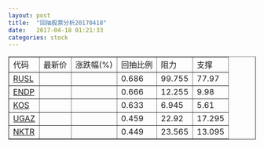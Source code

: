 ```yaml
---
layout: post
title:  "回抽股票分析20170418"
date:   2017-04-18 01:21:33
categories: stock
---
```

<script type="text/javascript">
var stockList = []
stockList.push('gb_rusl');
stockList.push('gb_endp');
stockList.push('gb_kos');
stockList.push('gb_ugaz');
stockList.push('gb_nktr');
</script>
<table border="1">
 <tr>
 <td>代码</td>
 <td>最新价</td>
 <td>涨跌幅(%)</td>
 <td>回抽比例</td>
 <td>阻力</td>
 <td>支撑</td>
</tr>
  <tr id="rusl">
  <td><a href="http://stock.finance.sina.com.cn/usstock/quotes/RUSL.html" target="_blank">RUSL</a></td><td></td><td></td><td>0.686</td><td>99.755</td><td>77.97</td></tr>
  <tr id="endp">
  <td><a href="http://stock.finance.sina.com.cn/usstock/quotes/ENDP.html" target="_blank">ENDP</a></td><td></td><td></td><td>0.666</td><td>12.255</td><td>9.98</td></tr>
  <tr id="kos">
  <td><a href="http://stock.finance.sina.com.cn/usstock/quotes/KOS.html" target="_blank">KOS</a></td><td></td><td></td><td>0.633</td><td>6.945</td><td>5.61</td></tr>
  <tr id="ugaz">
  <td><a href="http://stock.finance.sina.com.cn/usstock/quotes/UGAZ.html" target="_blank">UGAZ</a></td><td></td><td></td><td>0.459</td><td>22.92</td><td>17.295</td></tr>
  <tr id="nktr">
  <td><a href="http://stock.finance.sina.com.cn/usstock/quotes/NKTR.html" target="_blank">NKTR</a></td><td></td><td></td><td>0.449</td><td>23.565</td><td>13.095</td></tr>
</table>
